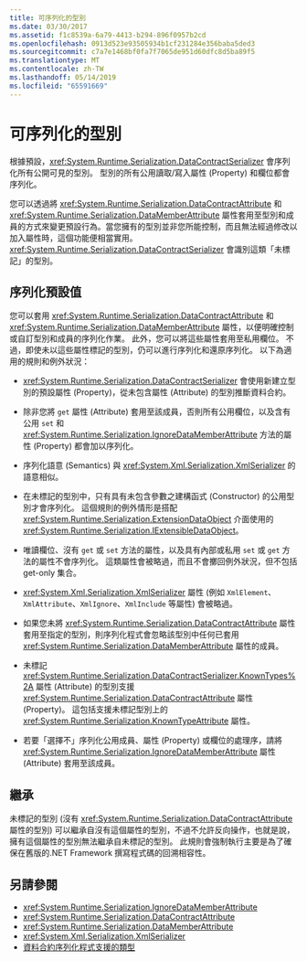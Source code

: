 ```yaml
---
title: 可序列化的型別
ms.date: 03/30/2017
ms.assetid: f1c8539a-6a79-4413-b294-896f0957b2cd
ms.openlocfilehash: 0913d523e93505934b1cf231284e356baba5ded3
ms.sourcegitcommit: c7a7e1468bf0fa7f7065de951d60dfc8d5ba89f5
ms.translationtype: MT
ms.contentlocale: zh-TW
ms.lasthandoff: 05/14/2019
ms.locfileid: "65591669"
---
```

# <a name="serializable-types"></a>可序列化的型別
根據預設，<xref:System.Runtime.Serialization.DataContractSerializer> 會序列化所有公開可見的型別。 型別的所有公用讀取/寫入屬性 (Property) 和欄位都會序列化。  
  
 您可以透過將 <xref:System.Runtime.Serialization.DataContractAttribute> 和 <xref:System.Runtime.Serialization.DataMemberAttribute> 屬性套用至型別和成員的方式來變更預設行為。當您擁有的型別並非您所能控制，而且無法經過修改以加入屬性時，這個功能便相當實用。 <xref:System.Runtime.Serialization.DataContractSerializer> 會識別這類「未標記」的型別。  
  
## <a name="serialization-defaults"></a>序列化預設值  
 您可以套用 <xref:System.Runtime.Serialization.DataContractAttribute> 和 <xref:System.Runtime.Serialization.DataMemberAttribute> 屬性，以便明確控制或自訂型別和成員的序列化作業。 此外，您可以將這些屬性套用至私用欄位。 不過，即使未以這些屬性標記的型別，仍可以進行序列化和還原序列化。 以下為適用的規則和例外狀況：  
  
- <xref:System.Runtime.Serialization.DataContractSerializer> 會使用新建立型別的預設屬性 (Property)，從未包含屬性 (Attribute) 的型別推斷資料合約。  
  
- 除非您將 `get` 屬性 (Attribute) 套用至該成員，否則所有公用欄位，以及含有公用 `set` 和 <xref:System.Runtime.Serialization.IgnoreDataMemberAttribute> 方法的屬性 (Property) 都會加以序列化。  
  
- 序列化語意 (Semantics) 與 <xref:System.Xml.Serialization.XmlSerializer> 的語意相似。  
  
- 在未標記的型別中，只有具有未包含參數之建構函式 (Constructor) 的公用型別才會序列化。 這個規則的例外情形是搭配 <xref:System.Runtime.Serialization.ExtensionDataObject> 介面使用的 <xref:System.Runtime.Serialization.IExtensibleDataObject>。  
  
- 唯讀欄位、沒有 `get` 或 `set` 方法的屬性，以及具有內部或私用 `set` 或 `get` 方法的屬性不會序列化。 這類屬性會被略過，而且不會擲回例外狀況，但不包括 get-only 集合。  
  
- <xref:System.Xml.Serialization.XmlSerializer> 屬性 (例如 `XmlElement`、`XmlAttribute`、`XmlIgnore`、`XmlInclude` 等屬性) 會被略過。  
  
- 如果您未將 <xref:System.Runtime.Serialization.DataContractAttribute> 屬性套用至指定的型別，則序列化程式會忽略該型別中任何已套用 <xref:System.Runtime.Serialization.DataMemberAttribute> 屬性的成員。  
  
- 未標記 <xref:System.Runtime.Serialization.DataContractSerializer.KnownTypes%2A> 屬性 (Attribute) 的型別支援 <xref:System.Runtime.Serialization.DataContractAttribute> 屬性 (Property)。 這包括支援未標記型別上的 <xref:System.Runtime.Serialization.KnownTypeAttribute> 屬性。  
  
- 若要「選擇不」序列化公用成員、屬性 (Property) 或欄位的處理序，請將 <xref:System.Runtime.Serialization.IgnoreDataMemberAttribute> 屬性 (Attribute) 套用至該成員。  
  
## <a name="inheritance"></a>繼承  
 未標記的型別 (沒有 <xref:System.Runtime.Serialization.DataContractAttribute> 屬性的型別) 可以繼承自沒有這個屬性的型別，不過不允許反向操作，也就是說，擁有這個屬性的型別無法繼承自未標記的型別。 此規則會強制執行主要是為了確保在舊版的.NET Framework 撰寫程式碼的回溯相容性。  
  
## <a name="see-also"></a>另請參閱

- <xref:System.Runtime.Serialization.IgnoreDataMemberAttribute>
- <xref:System.Runtime.Serialization.DataContractAttribute>
- <xref:System.Runtime.Serialization.DataMemberAttribute>
- <xref:System.Xml.Serialization.XmlSerializer>
- [資料合約序列化程式支援的類型](../../../../docs/framework/wcf/feature-details/types-supported-by-the-data-contract-serializer.md)
